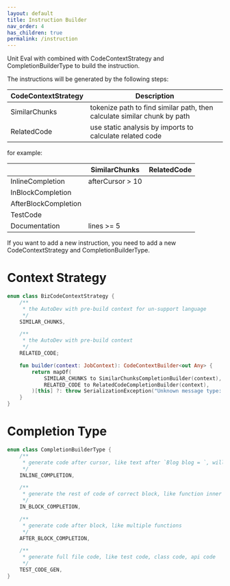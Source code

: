 ```yaml
---
layout: default
title: Instruction Builder
nav_order: 4
has_children: true
permalink: /instruction
---
```


Unit Eval with combined with CodeContextStrategy and CompletionBuilderType to build the instruction.

The instructions will be generated by the following steps:

| CodeContextStrategy | Description                                                              | 
|---------------------|--------------------------------------------------------------------------|
| SimilarChunks       | tokenize path to find similar path, then calculate similar chunk by path |
| RelatedCode         | use static analysis by imports to calculate related code                 |

for example:

|                      | SimilarChunks    | RelatedCode |
|----------------------|------------------|-------------|
| InlineCompletion     | afterCursor > 10 |             |
| InBlockCompletion    |                  |             |
| AfterBlockCompletion |                  |             |
| TestCode             |                  |             |
| Documentation        | lines >= 5       |             |

If you want to add a new instruction, you need to add a new CodeContextStrategy and CompletionBuilderType.

# Context Strategy

```kotlin
enum class BizCodeContextStrategy {
    /**
     * the AutoDev with pre-build context for un-support language
     */
    SIMILAR_CHUNKS,

    /**
     * the AutoDev with pre-build context
     */
    RELATED_CODE;

    fun builder(context: JobContext): CodeContextBuilder<out Any> {
        return mapOf(
            SIMILAR_CHUNKS to SimilarChunksCompletionBuilder(context),
            RELATED_CODE to RelatedCodeCompletionBuilder(context),
        )[this] ?: throw SerializationException("Unknown message type: $this")
    }
}
```

# Completion Type

```kotlin
enum class CompletionBuilderType {
    /**
     * generate code after cursor, like text after `Blog blog = `, will be `new Blog();`
     */
    INLINE_COMPLETION,

    /**
     * generate the rest of code of correct block, like function inner code
     */
    IN_BLOCK_COMPLETION,

    /**
     * generate code after block, like multiple functions
     */
    AFTER_BLOCK_COMPLETION,

    /**
     * generate full file code, like test code, class code, api code
     */
    TEST_CODE_GEN,
}
```

